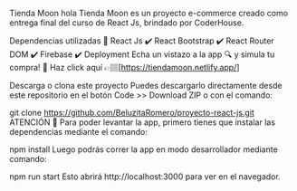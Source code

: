 Tienda Moon hola
Tienda Moon es un proyecto e-commerce creado como entrega final del curso de React Js, brindado por CoderHouse.

Dependencias utilizadas 🔧
React Js ✔️
React Bootstrap ✔️
React Router DOM ✔️
Firebase ✔️
Deployment
Echa un vistazo a la app 🔍 y simula tu compra! 👗 Haz click aquí 👉🏽[https://tiendamoon.netlify.app/]

Descarga o clona este proyecto
Puedes descargarlo directamente desde este repositorio en el botón Code >> Download ZIP o con el comando:

git clone https://github.com/BeluzitaRomero/proyecto-react-js.git
ATENCIÓN 🚨
Para poder levantar la app, primero tienes que instalar las dependencias mediante el comando:

npm install
Luego podrás correr la app en modo desarrollador mediante comando:

npm run start
Esto abrirá http://localhost:3000 para ver en el navegador.
